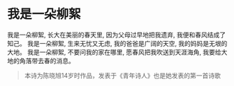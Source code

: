 # 我是一朵柳絮
我是一朵柳絮,
长大在美丽的春天里,
因为父母过早地把我遗弃,
我便和春风结成了知己。
我是一朵柳絮,
生来无忧又无虑,
我的爸爸是广阔的天空,
我的妈妈是无垠的大地。
我是一朵柳絮,
不要问我的家在哪里,
愿春风把我吹送到天涯海角,
我要给大地的角落带去春的消息。

> 本诗为陈晓旭14岁时作品，发表于《青年诗人》也是她发表的第一首诗歌

